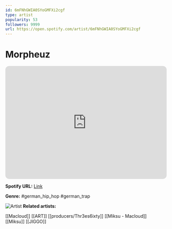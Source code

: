 ```yaml
---
id: 6mFNhGWIA0SYoGMFXi2cgf
type: artist
popularity: 53
followers: 9999
url: https://open.spotify.com/artist/6mFNhGWIA0SYoGMFXi2cgf
---
```

# Morpheuz

<iframe style="border-radius:12px" src="https://open.spotify.com/embed/artist/6mFNhGWIA0SYoGMFXi2cgf" width="100%" height="352" frameBorder="0" allowfullscreen="" allow="autoplay; clipboard-write; encrypted-media; fullscreen; picture-in-picture" loading="lazy"></iframe>

**Spotify URL:** [Link](https://open.spotify.com/artist/6mFNhGWIA0SYoGMFXi2cgf)

**Genre:**  #german_hip_hop #german_trap

![Artist](https://i.scdn.co/image/ab6761610000e5ebbfd66d5ac50030cc59a16c8b)
**Related artists:**

[[Macloud]]
[[ART]]
[[producers/Thr3es6ixty]]
[[Miksu - Macloud]]
[[Miksu]]
[[JIGGO]]
